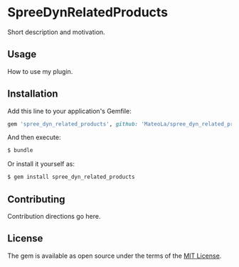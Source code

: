 # SpreeDynRelatedProducts
Short description and motivation.

## Usage
How to use my plugin.

## Installation
Add this line to your application's Gemfile:

```ruby
gem 'spree_dyn_related_products', github: 'MateoLa/spree_dyn_related_products'

```

And then execute:
```bash
$ bundle
```

Or install it yourself as:
```bash
$ gem install spree_dyn_related_products
```

## Contributing
Contribution directions go here.

## License
The gem is available as open source under the terms of the [MIT License](https://opensource.org/licenses/MIT).
